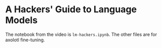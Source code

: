 # A Hackers' Guide to Language Models

The notebook from the video is `lm-hackers.ipynb`. The other files are for axolotl fine-tuning.
